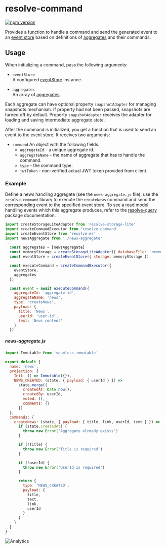 # **resolve-command**
[![npm version](https://badge.fury.io/js/resolve-command.svg)](https://badge.fury.io/js/resolve-command)

Provides a function to handle a command and send the generated event to an [event store](../resolve-es) based on definitions of [aggregates](../resolve-scripts/src/template#aggregates-and-read-models-) and their commands. 

## Usage
When initializing a command, pass the following arguments:

* `eventStore`  
	A configured [eventStore](../resolve-es) instance.
	
* `aggregates`  
	An array of [aggregates](../resolve-scripts/src/template#aggregates-and-read-models-).  

Each aggregate can have optional property `snapshotAdapter` for managing snapshots mechanism. If property had not been passed, snapshots are turned off by default.
Property `snapshotAdapter` receives the adapter for loading and saving intermediate aggregate state.


After the command is initialized, you get a function that is used to send an event to the event store. It receives two arguments:
* `command`
	An object with the following fields:
	* `aggregateId` - a unique aggregate id.
	* `aggregateName` - the name of aggregate that has to handle the command.
	* `type` - the command type.
	* `jwtToken` - non-verified actual JWT token provided from client.

### Example
Define a news handling aggregate (see the  `news-aggregate.js` file), use the `resolve-command` library to execute the `createNews` command and send the corresponding event to the specified event store. To see a read model handling events which this aggregate produces, refer to the [resolve-query](../resolve-query#example) package documentation.

```js
import createStorageLiteAdapter from 'resolve-storage-lite'
import createCommandExecutor from 'resolve-command'
import createEventStore from 'resolve-es'
import newsAggregate from './news-aggregate'
...
  const aggregates = [newsAggregate]
  const memoryStorage = createStorageLiteAdapter({ databaseFile: ':memory:' })
  const eventStore = createEventStore({ storage: memoryStorage })

  const executeCommand = createCommandExecutor({
    eventStore,
    aggregates
  })

  const event = await executeCommand({
    aggregateId: 'aggregate-id',
    aggregateName: 'news',
    type: 'createNews',
    payload: {
      title: 'News',
      userId: 'user-id',
      text: 'News content'
    }
  })
```

##### news-aggregate.js
```js
import Immutable from 'seamless-immutable'

export default {
  name: 'news',
  projection: {
    Init: () => Immutable({}),
    NEWS_CREATED: (state, { payload: { userId } }) =>
      state.merge({
        createdAt: Date.now(),
        createdBy: userId,
        voted: [],
        comments: {}
      })
  },
  commands: {
    createNews: (state, { payload: { title, link, userId, text } }) => {
      if (state.createdAt) {
        throw new Error('Aggregate already exists')
      }

      if (!title) {
        throw new Error('Title is required')
      }

      if (!userId) {
        throw new Error('UserId is required')
      }

      return {
        type: 'NEWS_CREATED',
        payload: {
          title,
          text,
          link,
          userId
        }
      }
    }
  }
}
```

![Analytics](https://ga-beacon.appspot.com/UA-118635726-1/packages-resolve-command-readme?pixel)

